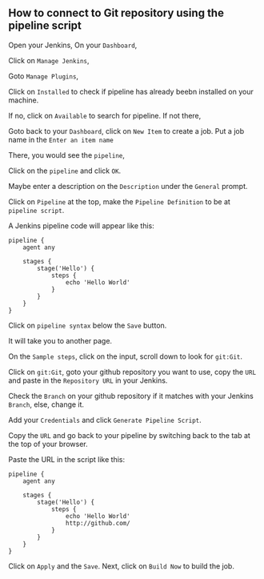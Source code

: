 ## How to connect to Git repository using the pipeline script
Open your Jenkins, On your `Dashboard`,

Click on `Manage Jenkins`,

Goto `Manage Plugins`,


Click on `Installed` to check if pipeline has already beebn installed on your machine. 

If no, click on `Available` to search for pipeline. If not there,

Goto back to your `Dashboard`, click on `New Item` to create a job. Put a job name in the `Enter an item name` 

There, you would see the `pipeline`,

Click on the `pipeline` and click `OK`.

Maybe enter a description on the `Description` under the `General` prompt.

Click on `Pipeline` at the top, make the `Pipeline Definition` to be at `pipeline script`.

A Jenkins pipeline code will appear like this:

    pipeline {
        agent any
    
        stages {
            stage('Hello') {
                steps {
                    echo 'Hello World'
                }
            }
        }
    }
Click on `pipeline syntax` below the `Save` button.

It will take you to another page.

On the `Sample steps`, click on the input, scroll down to look for `git:Git`.

Click on `git:Git`, goto your github repository you want to use, copy the `URL` and paste in the `Repository URL` in your Jenkins.

Check the `Branch` on your github repository if it matches with your Jenkins `Branch`, else, change it.

Add your `Credentials` and click `Generate Pipeline Script`.

Copy the `URL` and go back to your pipeline by switching back to the tab at the top of your browser.

Paste the URL in the script like this:

    pipeline {
        agent any
    
        stages {
            stage('Hello') {
                steps {
                    echo 'Hello World'
                    http://github.com/
                }
            }
        }
    }
Click on `Apply` and the `Save`.
Next, click on `Build Now` to build the job. 